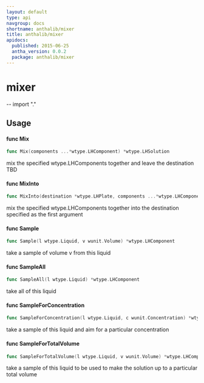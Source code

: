 ```yaml
---
layout: default
type: api
navgroup: docs
shortname: anthalib/mixer
title: anthalib/mixer
apidocs:
  published: 2015-06-25
  antha_version: 0.0.2
  package: anthalib/mixer
---
```

# mixer
--
    import "."


## Usage

#### func  Mix

```go
func Mix(components ...*wtype.LHComponent) *wtype.LHSolution
```
mix the specified wtype.LHComponents together and leave the destination TBD

#### func  MixInto

```go
func MixInto(destination *wtype.LHPlate, components ...*wtype.LHComponent) *wtype.LHSolution
```
mix the specified wtype.LHComponents together into the destination specified as
the first argument

#### func  Sample

```go
func Sample(l wtype.Liquid, v wunit.Volume) *wtype.LHComponent
```
take a sample of volume v from this liquid

#### func  SampleAll

```go
func SampleAll(l wtype.Liquid) *wtype.LHComponent
```
take all of this liquid

#### func  SampleForConcentration

```go
func SampleForConcentration(l wtype.Liquid, c wunit.Concentration) *wtype.LHComponent
```
take a sample of this liquid and aim for a particular concentration

#### func  SampleForTotalVolume

```go
func SampleForTotalVolume(l wtype.Liquid, v wunit.Volume) *wtype.LHComponent
```
take a sample of this liquid to be used to make the solution up to a particular
total volume
